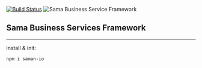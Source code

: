 [![Build Status](https://travis-ci.com/samaq-ai/cdn.svg?branch=master)](https://travis-ci.com/samaq-ai/cdn)
![Sama Business Service Framework](https://github.com/samaq-ai/cdn/workflows/Sama%20Business%20Service%20Framework/badge.svg?branch=master)

## Sama Business Services Framework
____

install & init:

```
npm i saman-io
```

### 